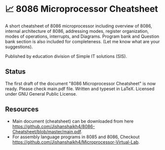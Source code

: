 # :chart_with_upwards_trend: 8086 Microprocessor Cheatsheet
A short cheatsheet of 8086 microprocessor including overview of 8086, internal architecture of 8086, addressing modes, register organization, modes of operations, interrupts, and Diagrams. Program bank and Question bank section is also included for completeness. (Let me know what are your suggestions).

Published by education division of Simple IT solutions (SIS).

## Status

The first draft of the document "8086 Microprocessor Cheatsheet" is now ready. Please check main.pdf file. Written and typeset in LaTeX. Licensed under GNU General Public License.

## Resources
- Main document (cheatsheet) can be downloaded from here https://github.com/Jishanshaikh4/8086-Cheatsheet/blob/master/main.pdf.
- For assembly language programs in 8085 and 8086, Checkout https://github.com/Jishanshaikh4/Microprocessor-Virtual-Lab.
